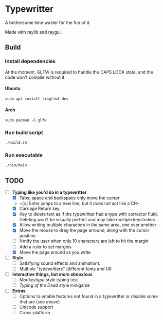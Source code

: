 # Typewritter

A bothersome time waster for the fun of it.

Made with raylib and raygui.

## Build

### Install dependencies

At the moment, GLFW is required to handle the CAPS LOCK state,
and the code won't compile without it.

#### Ubuntu

```bash
sudo apt install libglfw3-dev
```

#### Arch

```
sudo pacman -S glfw
```

### Run build script

```bash
./build.sh
```

### Run executable

```bash
./bin/main
```

## TODO

- [ ] **Typing like you'd do in a typewritter**
  - [x] Tabs, space and backspace only move the cursor
  - ~[x] Enter jumps to a new line, but it does not act like a CR~
  - [x] Carriage Return key
  - [x] Key to delete text as if the typewritter had a type with corrector fluid.
  Deleting won't be visually perfect and may take multiple keystrokes
  - [x] Allow writing multiple characters in the same area, one over another
  - [x] Move the mouse to drag the page arround, along with the cursor position
  - [ ] Notify the user when only 10 characters are left to hit the margin
  - [ ] Add a ruler to set margins
  - [x] Move the page around as you write
- [ ] **Style**
  - [ ] Satisfying sound effects and animations
  - [ ] Multiple "typewritters" (different fonts and UI)
- [ ] **Interactive things, but *more obnoxious***
  - [ ] *Monkeytype* style typing test
  - [ ] *Typing of the Dead* style minigame
- [ ] **Extras**
  - [ ] Options to enable features not found in a typewritter or disable some that are (see above)
  - [ ] Unicode support
  - [ ] Cross-platform
